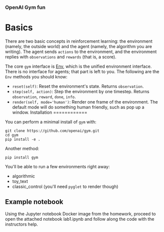 ### OpenAI Gym fun

Basics
======

There are two basic concepts in reinforcement learning: the
environment (namely, the outside world) and the agent (namely, the
algorithm you are writing). The agent sends `actions` to the
environment, and the environment replies with `observations` and
`rewards` (that is, a score).

The core `gym` interface is [Env](https://github.com/openai/gym/blob/master/gym/core.py), which is
the unified environment interface. There is no interface for agents;
that part is left to you. The following are the ``Env`` methods you
should know:

- `reset(self)`: Reset the environment's state. Returns `observation`.
- `step(self, action)`: Step the environment by one timestep. Returns `observation`, `reward`, `done`, `info`.
- `render(self, mode='human')`: Render one frame of the environment. The default mode will do something human friendly, such as pop up a window. 
Installation
============

You can perform a minimal install of ``gym`` with:

    git clone https://github.com/openai/gym.git
    cd gym
    pip install -e .

Another method:

    pip install gym

You'll be able to run a few environments right away:

- algorithmic
- toy_text
- classic_control (you'll need ``pyglet`` to render though)

## Example notebook

Using the Jupyter notebook Docker image from the homework, proceed to open the attached notebook lab1.ipynb and follow along the code with the instructors help.


